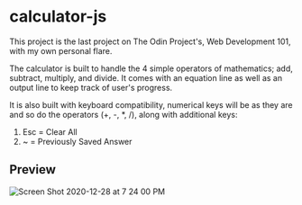 # calculator-js

This project is the last project on The Odin Project's, Web Development 101, with my own personal flare. 

The calculator is built to handle the 4 simple operators of mathematics; add, subtract, multiply, and divide. 
It comes with an equation line as well as an output line to keep track of user's progress.

It is also built with keyboard compatibility, numerical keys will be as they are and so do the operators (+, -, *, /), along with additional keys:
1. Esc = Clear All 
2. ~ = Previously Saved Answer 


## Preview

![Screen Shot 2020-12-28 at 7 24 00 PM](https://user-images.githubusercontent.com/67887422/103256600-b3508580-4942-11eb-8cae-6c2d026b2902.png)
